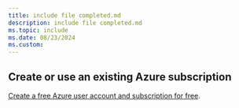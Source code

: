 ```yaml
---
title: include file completed.md
description: include file completed.md
ms.topic: include
ms.date: 08/23/2024
ms.custom:
---
```


## Create or use an existing Azure subscription 

[Create a free Azure user account and subscription for free](https://azure.microsoft.com/free/?utm_source=campaign&utm_campaign=azure-docs-js-dev-vscode-tutorial-appservice-extension&mktingSource=azure-docs-js-dev-vscode-tutorial-appservice-extension).
